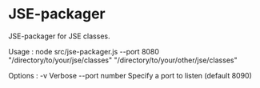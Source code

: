 JSE-packager
============

JSE-packager for JSE classes.

Usage : node src/jse-packager.js --port 8080 "/directory/to/your/jse/classes" "/directory/to/your/other/jse/classes"

Options :
    -v              Verbose
    --port number   Specify a port to listen (default 8090)
